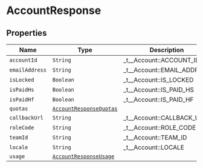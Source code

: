 

# AccountResponse



## Properties

| Name | Type | Description | Notes |
|------------ | ------------- | ------------- | -------------|
| `accountId` | ```String``` |  _t__Account::ACCOUNT_ID  |  |
| `emailAddress` | ```String``` |  _t__Account::EMAIL_ADDRESS  |  |
| `isLocked` | ```Boolean``` |  _t__Account::IS_LOCKED  |  |
| `isPaidHs` | ```Boolean``` |  _t__Account::IS_PAID_HS  |  |
| `isPaidHf` | ```Boolean``` |  _t__Account::IS_PAID_HF  |  |
| `quotas` | [```AccountResponseQuotas```](AccountResponseQuotas.md) |    |  |
| `callbackUrl` | ```String``` |  _t__Account::CALLBACK_URL  |  |
| `roleCode` | ```String``` |  _t__Account::ROLE_CODE  |  |
| `teamId` | ```String``` |  _t__Account::TEAM_ID  |  |
| `locale` | ```String``` |  _t__Account::LOCALE  |  |
| `usage` | [```AccountResponseUsage```](AccountResponseUsage.md) |    |  |



